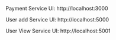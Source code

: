 Payment Service UI: http://localhost:3000

User add Service UI: http://localhost:5000

User View Service UI: http://localhost:5001


